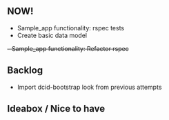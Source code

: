 ## NOW!

- Sample_app functionality: rspec tests
- Create basic data model

~~- Sample_app functionality: Refactor rspec~~


## Backlog

- Import dcid-bootstrap look from previous attempts


## Ideabox / Nice to have